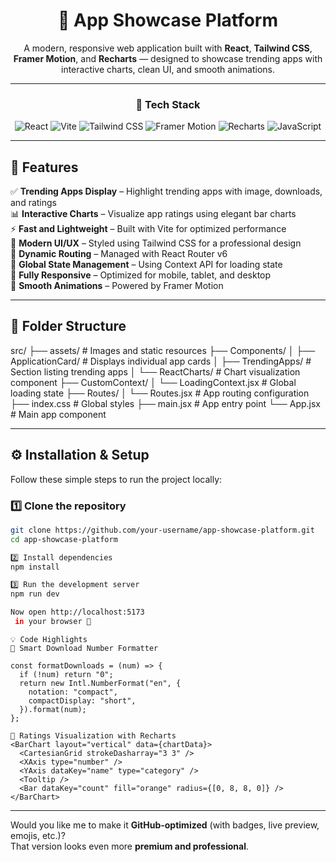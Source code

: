 <div align="center">

# 🚀 App Showcase Platform

A modern, responsive web application built with **React**, **Tailwind CSS**, **Framer Motion**, and **Recharts** — designed to showcase trending apps with interactive charts, clean UI, and smooth animations.

---

### 🧩 Tech Stack

![React](https://img.shields.io/badge/React-20232A?style=for-the-badge&logo=react&logoColor=61DAFB)
![Vite](https://img.shields.io/badge/Vite-646CFF?style=for-the-badge&logo=vite&logoColor=white)
![Tailwind CSS](https://img.shields.io/badge/Tailwind_CSS-06B6D4?style=for-the-badge&logo=tailwindcss&logoColor=white)
![Framer Motion](https://img.shields.io/badge/Framer_Motion-0055FF?style=for-the-badge&logo=framer&logoColor=white)
![Recharts](https://img.shields.io/badge/Recharts-FF6B6B?style=for-the-badge)
![JavaScript](https://img.shields.io/badge/JavaScript-F7E018?style=for-the-badge&logo=javascript&logoColor=black)

---

</div>

## 🌟 Features

✅ **Trending Apps Display** – Highlight trending apps with image, downloads, and ratings  
📊 **Interactive Charts** – Visualize app ratings using elegant bar charts  
⚡ **Fast and Lightweight** – Built with Vite for optimized performance  
💅 **Modern UI/UX** – Styled using Tailwind CSS for a professional design  
🧭 **Dynamic Routing** – Managed with React Router v6  
🔄 **Global State Management** – Using Context API for loading state  
📱 **Fully Responsive** – Optimized for mobile, tablet, and desktop  
🎨 **Smooth Animations** – Powered by Framer Motion

---

## 📁 Folder Structure

src/
├── assets/ # Images and static resources
├── Components/
│ ├── ApplicationCard/ # Displays individual app cards
│ ├── TrendingApps/ # Section listing trending apps
│ └── ReactCharts/ # Chart visualization component
├── CustomContext/
│ └── LoadingContext.jsx # Global loading state
├── Routes/
│ └── Routes.jsx # App routing configuration
├── index.css # Global styles
├── main.jsx # App entry point
└── App.jsx # Main app component

---

## ⚙️ Installation & Setup

Follow these simple steps to run the project locally:

### 1️⃣ Clone the repository

```bash
git clone https://github.com/your-username/app-showcase-platform.git
cd app-showcase-platform

2️⃣ Install dependencies
npm install

3️⃣ Run the development server
npm run dev

Now open http://localhost:5173
 in your browser 🚀

```

```
💡 Code Highlights
🔹 Smart Download Number Formatter

const formatDownloads = (num) => {
  if (!num) return "0";
  return new Intl.NumberFormat("en", {
    notation: "compact",
    compactDisplay: "short",
  }).format(num);
};
```

```
🔹 Ratings Visualization with Recharts
<BarChart layout="vertical" data={chartData}>
  <CartesianGrid strokeDasharray="3 3" />
  <XAxis type="number" />
  <YAxis dataKey="name" type="category" />
  <Tooltip />
  <Bar dataKey="count" fill="orange" radius={[0, 8, 8, 0]} />
</BarChart>
```

---

Would you like me to make it **GitHub-optimized** (with badges, live preview, emojis, etc.)?  
That version looks even more **premium and professional**.
